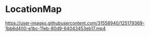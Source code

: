 # LocationMap

https://user-images.githubusercontent.com/31558940/125179369-1bb6d400-e1bc-11eb-80d9-64043453eb17.mp4







